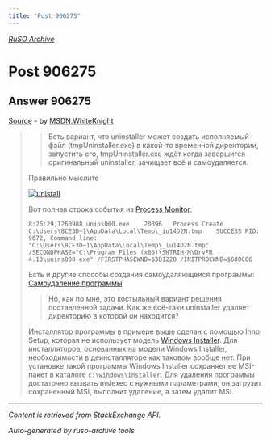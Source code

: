 ```yaml
---
title: "Post 906275"
---
```

<p><i><a href="https://github.com/MSDN-WhiteKnight/ruso-archive/">RuSO Archive</a></i></p>
<h1>Post 906275</h1>
<h2>Answer 906275</h2>
<p><a href="https://ru.stackoverflow.com/a/906275/">Source</a> - by <a href="https://ru.stackoverflow.com/users/240512/msdn-whiteknight">MSDN.WhiteKnight</a></p>
<blockquote>
<blockquote>
  <p>Есть вариант, что uninstaller может создать исполняемый файл (tmpUninstaller.exe) в какой-то временной директории, запустить его, tmpUninstaller.exe ждёт когда завершится оригинальный uninstaller, зачищает всё и самоудаляется.</p>
</blockquote>

<p>Правильно мыслите </p>

<p><a href="https://i.stack.imgur.com/Icux5.png" rel="noreferrer"><img src="https://i.stack.imgur.com/Icux5.png" alt="unistall"></a></p>

<p>Вот полная строка события из <a href="https://docs.microsoft.com/en-us/sysinternals/downloads/procmon" rel="noreferrer">Process Monitor</a>:</p>

<pre><code>8:26:29,1260988 unins000.exe    20396   Process Create  C:\Users\8CE3D~1\AppData\Local\Temp\_iu14D2N.tmp    SUCCESS PID: 9672, Command line: "C:\Users\8CE3D~1\AppData\Local\Temp\_iu14D2N.tmp" /SECONDPHASE="C:\Program Files (x86)\SHTRIH-M\DrvFR 4.13\unins000.exe" /FIRSTPHASEWND=$3B1228 /INITPROCWND=$680CC6
</code></pre>

<p>Есть и другие способы создания самоудаляющейся программы: <a href="https://ru.stackoverflow.com/questions/669564/%D0%A1%D0%B0%D0%BC%D0%BE%D1%83%D0%B4%D0%B0%D0%BB%D0%B5%D0%BD%D0%B8%D0%B5-%D0%BF%D1%80%D0%BE%D0%B3%D1%80%D0%B0%D0%BC%D0%BC%D1%8B">Самоудаление программы</a></p>

<blockquote>
  <p>Но, как по мне, это костыльный вариант решения поставленной задачи. Как же всё-таки uninstaller удаляет директорию в которой он находится?</p>
</blockquote>

<p>Инсталлятор программы в примере выше сделан с помощью Inno Setup, которая не использует модель <a href="https://docs.microsoft.com/ru-ru/windows/desktop/Msi/windows-installer-portal" rel="noreferrer">Windows Installer</a>. Для инсталляторов, основанных на модели Windows Installer, необходимости в деинсталляторе как таковом вообще нет. При установке такой программы Windows Installer сохраняет ее MSI-пакет в каталоге <code>c:\windows\installer</code>. Для удаления программы достаточно вызвать msiexec с нужными параметрами, он загрузит сохраненный MSI, выполнит удаление, а затем удалит MSI.</p>

</blockquote>
<hr/>
<p><i>Content is retrieved from StackExchange API. </i></p>
<p><i>Auto-generated by ruso-archive tools. </i></p>
